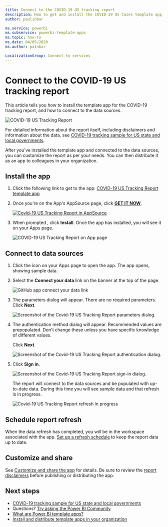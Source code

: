 ```yaml
---
title: Connect to the COVID-19 US tracking report
description: How to get and install the COVID-19 US Cases template app, and how to connect to data.
author: paulinbar

ms.service: powerbi
ms.subservice: powerbi-template-apps
ms.topic: how-to
ms.date: 04/05/2020
ms.author: painbar

LocalizationGroup: Connect to services
---
```

# Connect to the COVID-19 US tracking report
This article tells  you how to install the template app for the COVID-19 tracking report, and how to connect to the data sources.

![COVID-19 US Tracking Report](media/service-connect-to-covid-19-tracking/service-covid-19-us-tracking-report-title-screen.png)

For detailed information about the report itself, including disclaimers and information about the data, see [COVID-19 tracking sample for US state and local governments](../create-reports/sample-covid-19-us.md).

After you've installed the template app and connected to the data sources, you can customize the report as per your needs. You can then distribute it as an app to colleagues in your organization.

## Install the app

1. Click the following link to get to the app: [COVID-19 US Tracking Report template app](https://app.powerbi.com/groups/me/getapps/services/pbi-contentpacks.covid19ms)

1. Once you're on the App's AppSource page, click [**GET IT NOW**](https://app.powerbi.com/groups/me/getapps/services/pbi-contentpacks.covid19ms).

    [![Covid-19 US Tracking Report in AppSource](media/service-connect-to-covid-19-tracking/service-covid-19-us-tracking-report-appsource-icon.png)](https://app.powerbi.com/groups/me/getapps/services/pbi-contentpacks.covid19ms)

1. When prompted , click **Install**. Once the app has installed, you will see it on your Apps page.

   ![COVID-19 US Tracking Report on App page](media/service-connect-to-covid-19-tracking/service-covid-19-us-tracking-report-apps-page-icon.png)

## Connect to data sources

1. Click the icon on your Apps page to open the app. The app opens, showing sample data.

1. Select the **Connect your data** link on the banner at the top of the page.

   ![GitHub app connect your data link](media/service-connect-to-covid-19-tracking/power-bi-covid-19-connect-data.png)

1. The parameters dialog will appear. There are no required parameters. Click **Next**.

   ![Screenshot of the Covid-19 US Tracking Report parameters dialog.](media/service-connect-to-covid-19-tracking/service-covid-19-us-tracking-report-parameters-dialog.png)

1. The authentication method dialog will appear. Recommended values are prepopulated. Don't change these unless you have specific knowledge of different values.

    Click **Next**.

   ![Screenshot of the Covid-19 US Tracking Report authentication dialog.](media/service-connect-to-covid-19-tracking/service-covid-19-us-tracking-report-authentication-dialog.png)

1. Click **Sign in**.

   ![Screenshot of the Covid-19 US Tracking Report sign-in dialog.](media/service-connect-to-covid-19-tracking/service-covid-19-us-tracking-report-signin-dialog.png)
 
   The report will connect to the data sources and be populated with up-to-date data. During this time you will see sample data and that refresh is in progress.

   ![Covid-19 US Tracking Report refresh in progress](media/service-connect-to-covid-19-tracking/service-covid-19-us-tracking-report-refresh-monitor.png)

## Schedule report refresh

When the data refresh has completed, you will be in the workspace associated with the app. [Set up a refresh schedule](../connect-data/refresh-scheduled-refresh.md) to keep the report data up to date.

## Customize and share

See [Customize and share the app](../connect-data/service-template-apps-install-distribute.md#customize-and-share-the-app) for details. Be sure to review the [report disclaimers](../create-reports/sample-covid-19-us.md#disclaimers) before publishing or distributing the app.

## Next steps
* [COVID-19 tracking sample for US state and local governments](../create-reports/sample-covid-19-us.md)
* Questions? [Try asking the Power BI Community](https://community.powerbi.com/)
* [What are Power BI template apps?](../connect-data/service-template-apps-overview.md)
* [Install and distribute template apps in your organization](../connect-data/service-template-apps-install-distribute.md)
